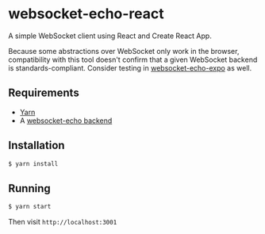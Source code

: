 # websocket-echo-react

A simple WebSocket client using React and Create React App.

Because some abstractions over WebSocket only work in the browser, compatibility with this tool doesn't confirm that a given WebSocket backend is standards-compliant. Consider testing in [websocket-echo-expo](https://github.com/CodingItWrong/websocket-echo-expo) as well.

## Requirements

- [Yarn](https://yarnpkg.com/en/docs/install)
- A [websocket-echo backend](https://github.com/CodingItWrong?tab=repositories&q=websocket-echo&type=&language=&sort=)

## Installation

```bash
$ yarn install
```

## Running

```bash
$ yarn start
```

Then visit `http://localhost:3001`

